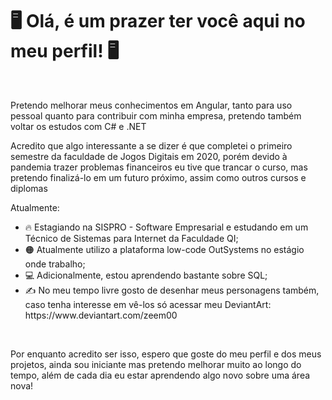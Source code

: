 <h1 class="title">🖥️ Olá, é um prazer ter você aqui no meu perfil! 🖥️</h1>
<br>
<p> Pretendo melhorar meus conhecimentos em Angular, tanto para uso pessoal quanto para contribuir com minha empresa, pretendo também voltar os estudos com C# e .NET</p>
<p> Acredito que algo interessante a se dizer é que completei o primeiro semestre da faculdade de Jogos Digitais em 2020, porém devido à pandemia trazer problemas financeiros eu tive que trancar o curso, mas pretendo finalizá-lo em um futuro próximo, assim como outros cursos e diplomas</p>
<div class="content">
  Atualmente:
  <ul>
    <li>🔥  Estagiando na SISPRO - Software Empresarial e estudando em um Técnico de Sistemas para Internet da Faculdade QI;</li>
    <li>🟠  Atualmente utilizo a plataforma low-code OutSystems no estágio onde trabalho;</li>
    <li>💻  Adicionalmente, estou aprendendo bastante sobre SQL;</li>
    <li>✍️  No meu tempo livre gosto de desenhar meus personagens também, caso tenha interesse em vê-los só acessar meu DeviantArt: https://www.deviantart.com/zeem00</li>
  </ul>
  <br>
  <p>         Por enquanto acredito ser isso, espero que goste do meu perfil e dos meus projetos, ainda sou iniciante mas pretendo melhorar muito ao longo do tempo, além de cada dia eu estar aprendendo algo novo sobre uma área nova!</p>
</div>
